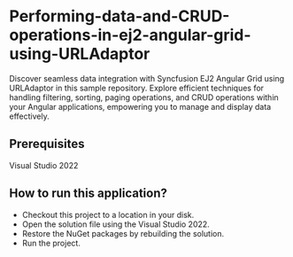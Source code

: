 # Performing-data-and-CRUD-operations-in-ej2-angular-grid-using-URLAdaptor
Discover seamless data integration with Syncfusion EJ2 Angular Grid using URLAdaptor in this sample repository. Explore efficient techniques for handling filtering, sorting, paging operations, and CRUD operations within your Angular applications, empowering you to manage and display data effectively.

## Prerequisites

Visual Studio 2022

## How to run this application?

* Checkout this project to a location in your disk.
* Open the solution file using the Visual Studio 2022.
* Restore the NuGet packages by rebuilding the solution.
* Run the project.
